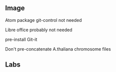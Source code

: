 ## Image

Atom package git-control not needed

Libre office probably not needed

pre-install Git-it

Don't pre-concatenate A.thaliana chromosome files

## Labs
